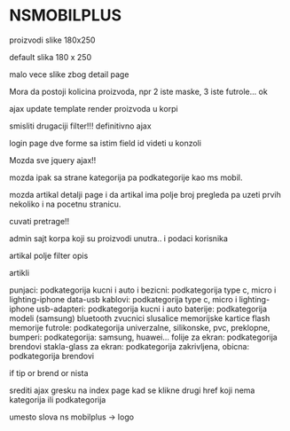# NSMOBILPLUS

proizvodi slike 180x250

default slika 180 x 250

malo vece slike zbog detail page

Mora da postoji kolicina proizvoda, npr 2 iste maske, 3 iste futrole...   ok

ajax update template render proizvoda u korpi

smisliti drugaciji filter!!! definitivno ajax

login page dve forme sa istim field id videti u konzoli

Mozda sve jquery ajax!!

mozda ipak sa strane kategorija pa podkategorije kao ms mobil.

mozda artikal detalji page i da artikal ima polje broj pregleda pa uzeti prvih nekoliko i na pocetnu stranicu.

cuvati pretrage!!

admin sajt korpa koji su proizvodi unutra.. i podaci korisnika

artikal polje filter opis


artikli

punjaci: podkategorija kucni i auto i bezicni: podkategorija type c, micro i lighting-iphone
data-usb kablovi: podkategorija type c, micro i lighting-iphone
usb-adapteri: podkategorija kucni i auto
baterije: podkategorija modeli (samsung)
bluetooth zvucnici
slusalice
memorijske kartice
flash memorije
futrole: podkategorija univerzalne, silikonske, pvc, preklopne, bumperi: podkategorija: samsung, huawei...
folije za ekran: podkategorija brendovi
stakla-glass za ekran: podkategorija zakrivljena, obicna: podkategorija brendovi


if tip or brend or nista

srediti ajax gresku na index page kad se klikne drugi href koji nema kategorija ili podkategorija

umesto slova ns mobilplus  ->  logo